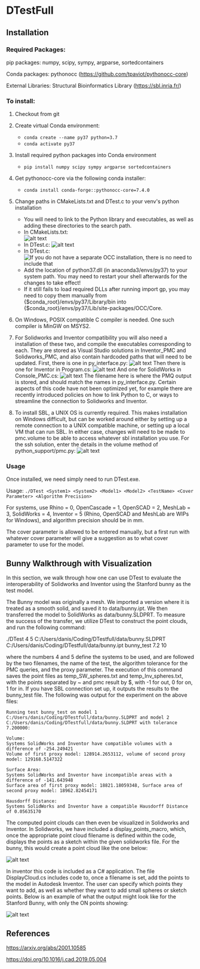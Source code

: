 # DTestFull

## Installation
### Required Packages:

pip packages: numpy, scipy, sympy, argparse, sortedcontainers

Conda packages: pythonocc (https://github.com/tpaviot/pythonocc-core)

External Libraries: Structural Bioinformatics Library (https://sbl.inria.fr/)

### To install:

1. Checkout from git
2. Create virtual Conda environment:
  
   - `conda create --name py37 python=3.7`
   - `conda activate py37`
  
3. Install required python packages into Conda environment

   - `pip install numpy scipy sympy argparse sortedcontainers`
   <!-- - `conda install -c dlr-sc pythonocc-core=7.4.0`  -->

4. Get pythonocc-core via the following conda installer:

   - `conda install conda-forge::pythonocc-core=7.4.0` 
   
5. Change paths in CMakeLists.txt and DTest.c to your venv's python installation

   - You will need to link to the Python library and executables, as well as adding these directories to the search path.
   - In CMakeLists.txt:<br>
   ![alt text](Examples/readme_screenshots/screenshot_cmake.png)
   - In DTest.c:
   ![alt text](Examples/readme_screenshots/screenshot_dtest.png)
   - In DTest.c:
   ![If you do not have a separate OCC installation, there is no need to include that](Examples/readme_screenshots/image-4.png)
   - Add the location of python37.dll (in anaconda3/envs/py37) to your system path. You may need to restart your shell afterwards for the changes to take effect!
   - If it still fails to load required DLLs after running import gp, you may need to copy them manually from {\$conda_root}/envs/py37/Library/bin into {\$conda_root}/envs/py37/Lib/site-packages/OCC/Core.

6. On Windows, POSIX compatible C compiler is needed. One such compiler is MinGW on MSYS2.

7. For Solidworks and Inventor compatibility you will also need a installation of these two, and compile the executables corresponding to each. 
They are stored as Visual Studio solutions in Inventor_PMC and Solidworks_PMC, and also contain hardcoded paths that will need to be updated. First, there is one in py_interface.py:
![alt text](Examples/readme_screenshots/image-2.png)
Then there is one for Inventor in Program.cs:
![alt text](Examples/readme_screenshots/image-1.png)
And one for SolidWorks in Console_PMC.cs:
![alt text](Examples/readme_screenshots/image-3.png)
The filename here is where the PMQ output is stored, and should match the names in py_interface.py.
Certain aspects of this code have not been optimized yet, for example there are recently introduced policies on how to link Python to C, or ways to streamline the connection to Solidworks and Inventor.

1. To install SBL, a UNIX OS is currently required. This makes installation on Windows difficult, but can be worked around either by setting up a remote connection to a UNIX compatible machine, or setting up a local VM that can run SBL. In either case, changes will need to be made to pmc.volume to be able to access whatever sbl installation you use. For the ssh solution, enter the details in the volume method of python_support/pmc.py:
   ![alt text](Examples/readme_screenshots/image.png)


### Usage

Once installed, we need simply need to run DTest.exe. 

Usage:
`./DTest <System1> <System2> <Model1> <Model2> <TestName> <Cover Parameter> <Algorithm Precision>`

For systems, use Rhino = 0, OpenCascade = 1, OpenSCAD = 2, MeshLab = 3, SolidWorks = 4, Inventor = 5 (Rhino, OpenSCAD and MeshLab are WIPs for Windows), and algorithm precision should be in mm. 

The cover parameter is allowed to be entered manually, but a first run with whatever cover parameter will give a suggestion as to what cover parameter to use for the model.

## Bunny Walkthrough with Visualization

In this section, we walk through how one can use DTest to evaluate the interoperability of Solidworks and Inventor using the Stanford bunny as the test model. 

The Bunny model was originally a mesh. We imported a version where it is treated as a smooth solid, and saved it to data/bunny.ipt. We then transferred the model to SolidWorks as data/bunny.SLDPRT. To measure the success of the transfer, we utilize DTest to construct the point clouds, and run the following command: 

./DTest 4 5 C:/Users/danis/Coding/DTestfull/data/bunny.SLDPRT C:/Users/danis/Coding/DTestfull/data/bunny.ipt bunny_test 7.2 10 

where the numbers 4 and 5 define the systems to be used, and are followed by the two filenames, the name of the test, the algorithm tolerance for the PMC queries, and the proxy parameter. The execution of this command saves the point files as temp_SW_spheres.txt and temp_Inv_spheres.txt, with the points separated by ~ and pmc result by $, with -1 for out, 0 for on, 1 for in. If you have SBL connection set up, it outputs the results to the bunny_test file. The following was output for the experiment on the above files:

```
Running test bunny_test on model 1 C:/Users/danis/Coding/DTestfull/data/bunny.SLDPRT and model 2 C:/Users/danis/Coding/DTestfull/data/bunny.SLDPRT with tolerance 7.200000:

Volume:
Systems SolidWorks and Inventor have compatible volumes with a difference of -254.249421
Volume of first proxy model: 128914.2653112, volume of second proxy model: 129168.5147322

Surface Area:
Systems SolidWorks and Inventor have incompatible areas with a difference of -141.643948
Surface area of first proxy model: 18821.18059348, Surface area of second proxy model: 18962.82454171

Hausdorff Distance:
Systems SolidWorks and Inventor have a compatible Hausdorff Distance of 0.05635170
```

The computed point clouds can then even be visualized in Solidworks and Inventor. In Solidworks, we have included a display_points_macro, which, once the appropriate point cloud filename is defined within the code, displays the points as a sketch within the given solidworks file. For the bunny, this would create a point cloud like the one below:

![alt text](Examples/readme_screenshots/sw_bunny.png)

In inventor this code is included as a C\# application. The file DisplayCloud.cs includes code to, once a filename is set, add the points to the model in Autodesk Inventor. The user can specify which points they want to add, as well as whether they want to add small spheres or sketch points. Below is an example of what the output might look like for the Stanford Bunny, with only the ON points showing:

![alt text](Examples/readme_screenshots/inv_bunny.png)

## References

https://arxiv.org/abs/2001.10585

https://doi.org/10.1016/j.cad.2019.05.004
